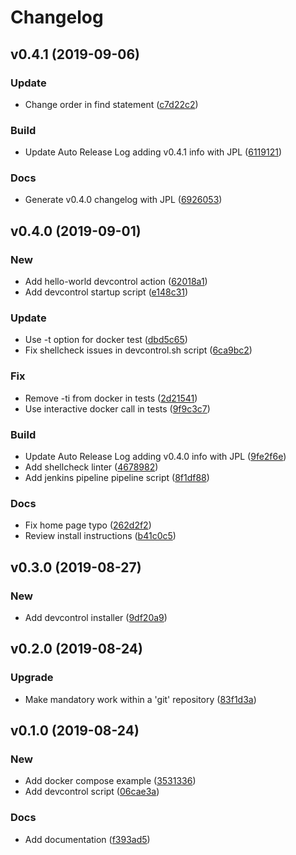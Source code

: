 # Changelog

## v0.4.1 (2019-09-06)

### Update

* Change order in find statement ([c7d22c2](https://github.com/teecke/devcontrol/commit/c7d22c2))

### Build

* Update Auto Release Log adding v0.4.1 info with JPL ([6119121](https://github.com/teecke/devcontrol/commit/6119121))

### Docs

* Generate v0.4.0 changelog with JPL ([6926053](https://github.com/teecke/devcontrol/commit/6926053))

## v0.4.0 (2019-09-01)

### New

* Add hello-world devcontrol action ([62018a1](https://github.com/teecke/devcontrol/commit/62018a1))
* Add devcontrol startup script ([e148c31](https://github.com/teecke/devcontrol/commit/e148c31))

### Update

* Use -t option for docker test ([dbd5c65](https://github.com/teecke/devcontrol/commit/dbd5c65))
* Fix shellcheck issues in devcontrol.sh script ([6ca9bc2](https://github.com/teecke/devcontrol/commit/6ca9bc2))

### Fix

* Remove -ti from docker in tests ([2d21541](https://github.com/teecke/devcontrol/commit/2d21541))
* Use interactive docker call in tests ([9f9c3c7](https://github.com/teecke/devcontrol/commit/9f9c3c7))

### Build

* Update Auto Release Log adding v0.4.0 info with JPL ([9fe2f6e](https://github.com/teecke/devcontrol/commit/9fe2f6e))
* Add shellcheck linter ([4678982](https://github.com/teecke/devcontrol/commit/4678982))
* Add jenkins pipeline pipeline script ([8f1df88](https://github.com/teecke/devcontrol/commit/8f1df88))

### Docs

* Fix home page typo ([262d2f2](https://github.com/teecke/devcontrol/commit/262d2f2))
* Review install instructions ([b41c0c5](https://github.com/teecke/devcontrol/commit/b41c0c5))

## v0.3.0 (2019-08-27)

### New

* Add devcontrol installer ([9df20a9](https://github.com/teecke/devcontrol/commit/9df20a9))

## v0.2.0 (2019-08-24)

### Upgrade

* Make mandatory work within a 'git' repository ([83f1d3a](https://github.com/teecke/devcontrol/commit/83f1d3a))

## v0.1.0 (2019-08-24)

### New

* Add docker compose example ([3531336](https://github.com/teecke/devcontrol/commit/3531336))
* Add devcontrol script ([06cae3a](https://github.com/teecke/devcontrol/commit/06cae3a))

### Docs

* Add documentation ([f393ad5](https://github.com/teecke/devcontrol/commit/f393ad5))

